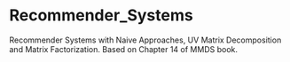 # Recommender_Systems
Recommender Systems with Naive Approaches, UV Matrix Decomposition and Matrix Factorization. Based on Chapter 14 of MMDS book.
